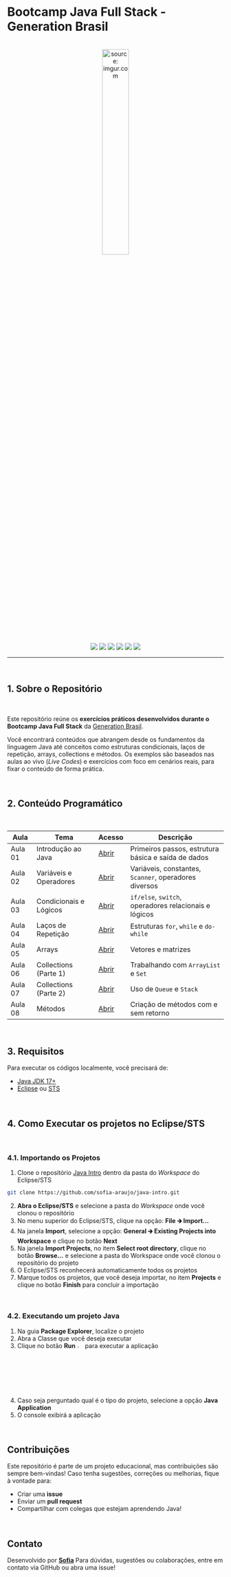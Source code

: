 # Bootcamp Java Full Stack - Generation Brasil

<br />

<div align="center">
	<img src="https://i.imgur.com/IaD4lwg.png" title="source: imgur.com" width="35%"/>
</div>
<br />


<div align="center">
  <img src="https://img.shields.io/github/languages/top/sofia-araujo/java-intro?style=flat-square" />
  <img src="https://img.shields.io/github/repo-size/sofia-araujo/java-intro?style=flat-square" />
  <img src="https://img.shields.io/github/languages/count/sofia-araujo/java-intro?style=flat-square" />
  <img src="https://img.shields.io/github/last-commit/sofia-araujo/java-intro?style=flat-square" />
  <img src="https://img.shields.io/github/issues/sofia-araujo/java-intro?style=flat-square" />
  <img src="https://img.shields.io/github/issues-pr/sofia-araujo/java-intro?style=flat-square" />
</div>

------

<br />

## 1. Sobre o Repositório

<br />

Este repositório reúne os **exercícios práticos desenvolvidos durante o Bootcamp Java Full Stack** da [Generation Brasil](https://brazil.generation.org/).

Você encontrará conteúdos que abrangem desde os fundamentos da linguagem Java até conceitos como estruturas condicionais, laços de repetição, arrays, collections e métodos. Os exemplos são baseados nas aulas ao vivo (*Live Codes*) e exercícios com foco em cenários reais, para fixar o conteúdo de forma prática.

<br />

## 2. Conteúdo Programático

<br />

| Aula    | Tema                   | Acesso                                                       | Descrição                                             |
| ------- | ---------------------- | ------------------------------------------------------------ | ----------------------------------------------------- |
| Aula 01 | Introdução ao Java     | [Abrir](https://github.com/sofia-araujo/java-intro/tree/main/helloworld) | Primeiros passos, estrutura básica e saída de dados   |
| Aula 02 | Variáveis e Operadores | [Abrir](https://github.com/sofia-araujo/java-intro/tree/main/operadores) | Variáveis, constantes, `Scanner`, operadores diversos |
| Aula 03 | Condicionais e Lógicos | [Abrir](https://github.com/sofia-araujo/java-intro/tree/main/condicionais) | `if/else`, `switch`, operadores relacionais e lógicos |
| Aula 04 | Laços de Repetição     | [Abrir](https://github.com/sofia-araujo/java-intro/tree/main/repeticoes) | Estruturas `for`, `while` e `do-while`                |
| Aula 05 | Arrays                 | [Abrir](https://github.com/sofia-araujo/java-intro/tree/main/vetores) | Vetores e matrizes                                    |
| Aula 06 | Collections (Parte 1)  | [Abrir](https://github.com/sofia-araujo/java-intro/tree/main/colecoes) | Trabalhando com `ArrayList` e `Set`                   |
| Aula 07 | Collections (Parte 2)  | [Abrir](https://github.com/sofia-araujo/java-intro/tree/main/colecoes) | Uso de `Queue` e `Stack`                              |
| Aula 08 | Métodos                | [Abrir](https://github.com/sofia-araujo/java-intro/tree/main/aula_08) | Criação de métodos com e sem retorno                  |

<br />

## 3. Requisitos

Para executar os códigos localmente, você precisará de:

- [Java JDK 17+](https://www.oracle.com/java/technologies/javase/jdk17-archive-downloads.html)
- [Eclipse](https://eclipseide.org/) ou [STS](https://spring.io/tools)

<br />

## 4. Como Executar os projetos no Eclipse/STS

<br />

### 4.1. Importando os Projetos

1. Clone o repositório [Java Intro](https://github.com/sofia-araujo/java-intro) dentro da pasta do *Workspace* do Eclipse/STS

```bash
git clone https://github.com/sofia-araujo/java-intro.git
```

2. **Abra o Eclipse/STS** e selecione a pasta do *Workspace* onde você clonou o repositório
3. No menu superior do Eclipse/STS, clique na opção: **File 🡲 Import...**
4. Na janela **Import**, selecione a opção: **General 🡲 Existing Projects into Workspace** e clique no botão **Next**
5. Na janela **Import Projects**, no item **Select root directory**, clique no botão **Browse...** e selecione a pasta do Workspace onde você clonou o repositório do projeto
6. O Eclipse/STS reconhecerá automaticamente todos os projetos
7. Marque todos os projetos, que você deseja importar, no item **Projects** e clique no botão **Finish** para concluir a importação

<br />

### 4.2. Executando um projeto Java

1. Na guia **Package Explorer**, localize o projeto
2. Abra a Classe que você deseja executar
3. Clique no botão **Run** <img src="https://i.imgur.com/MtBQjUp.png" title="source: imgur.com" width="3%"/> para executar a aplicação
4. Caso seja perguntado qual é o tipo do projeto, selecione a opção **Java Application**
5. O console exibirá a aplicação

<br />

## Contribuições

Este repositório é parte de um projeto educacional, mas contribuições são sempre bem-vindas! Caso tenha sugestões, correções ou melhorias, fique à vontade para:

- Criar uma **issue**
- Enviar um **pull request**
- Compartilhar com colegas que estejam aprendendo Java!

<br />

##  Contato

Desenvolvido por [**Sofia**](https://github.com/sofia-araujo)
Para dúvidas, sugestões ou colaborações, entre em contato via GitHub ou abra uma issue!

